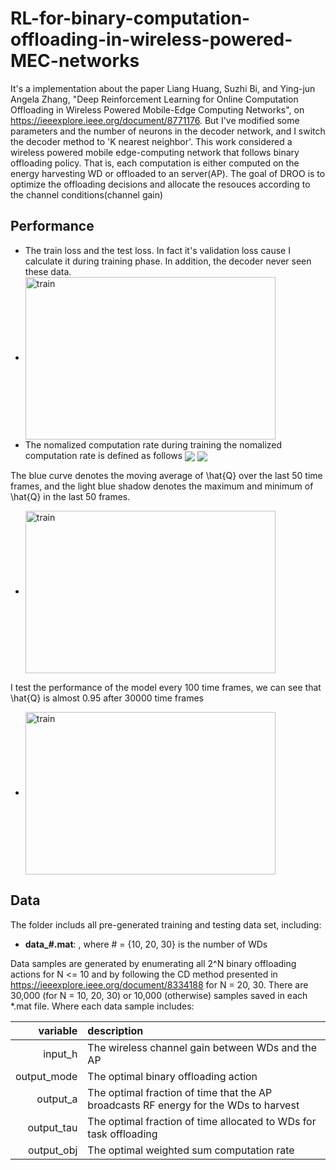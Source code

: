 # RL-for-binary-computation-offloading-in-wireless-powered-MEC-networks
It's a implementation about the paper Liang Huang, Suzhi Bi, and Ying-jun Angela Zhang, "Deep Reinforcement Learning for Online Computation Offloading in Wireless Powered Mobile-Edge Computing Networks", on https://ieeexplore.ieee.org/document/8771176.
But I've modified some parameters and the number of neurons in the decoder network, and I switch the decoder method to 'K nearest neighbor'.
This work considered a wireless powered mobile edge-computing network that follows binary offloading policy. That is, each computation is either computed on the energy harvesting WD or offloaded to an server(AP). The goal of DROO is to optimize the offloading decisions and allocate the resouces according to the channel conditions(channel gain)

## Performance
- The train loss and the test loss. In fact it's validation loss cause I calculate it during training phase. In addition, the decoder never seen these data.
- <img src="https://github.com/jordan8409212/RL-for-binary-computation-offloading-in-wireless-powered-MEC-networks/blob/master/result/Training%20and%20test%20loss%20separately.jpeg" width = "400" height = "260" alt="train" 
align=center>
- The nomalized computation rate during training 
the nomalized computation rate is defined as follows
 <img src="https://latex.codecogs.com/gif.latex?%5Chat%20Q%28%5Ctextbf%7Bh%7D%2C%5Ctextbf%7Bx%7D%29%3D%5Cfrac%7BQ%5E*%28%5Ctextbf%7Bh%7D%2C%5Ctextbf%7Bx%7D%29%7D%7B%5Cmax%5Climits_%7B%5Ctextbf%7Bx%7D%27%5Cin%5C%7B0%2C1%5C%7D%5EN%7DQ%5E*%28%5Ctextbf%7Bh%7D%2C%5Ctextbf%7Bx%7D%27%29%7D" 
align=center>
 <img src="https://latex.codecogs.com/gif.latex?%5Chat%20Q%28%5Ctextbf%7Bh%7D%2C%5Ctextbf%7Bx%7D%29%5Cin%20%5B0%2C1%5D" 
align=center>

The blue curve denotes the moving average of \hat{Q} over the last 50 time frames, and the
light blue shadow denotes the maximum and minimum of \hat{Q} in the last 50 frames.
- <img src="https://github.com/jordan8409212/RL-for-binary-computation-offloading-in-wireless-powered-MEC-networks/blob/master/result/Normalized%20computation%20rate(training).jpeg" width = "400" height = "260" alt="train" 
align=center>

I test the performance of the model every 100 time frames, we can see that \hat{Q} is almost 0.95 after 30000 time frames
- <img src="https://github.com/jordan8409212/RL-for-binary-computation-offloading-in-wireless-powered-MEC-networks/blob/master/result/Normalized%20computation%20rate(testing).jpeg" width = "400" height = "260" alt="train" 
align=center>
## Data 
The folder includs all pre-generated training and testing data set, including:

- **data_#.mat**: , where # = {10, 20, 30} is the number of WDs

Data samples are generated by enumerating all 2^N binary offloading actions for N <= 10 and by following the CD method presented in https://ieeexplore.ieee.org/document/8334188 for N = 20, 30. There are 30,000 (for N = 10, 20, 30) or 10,000 (otherwise) samples saved in each \*.mat file. Where each data sample includes:

|      variable          |    description            |
|------------------------:|:-----------------------|
|     input_h           |  The wireless channel gain between WDs and the AP          |         
|     output_mode        |  The optimal binary offloading action      |    
|      output_a           | The optimal fraction of time that the AP broadcasts RF energy for the WDs to harvest  |    
|    output_tau         | The optimal fraction of time allocated to WDs for task offloading |    
|      output_obj         | The optimal weighted sum computation rate    |   



